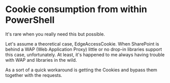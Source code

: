 # Cookie consumption from within PowerShell

It's rare when you really need this but possible.

Let's assume a theoretical case, EdgeAccessCookie. When SharePoint is behind a WAP (Web Application Proxy) little or no drop-in libraries support this case, unfortunately. At least, it's happened to me always having trouble with WAP and libraries in the wild.

As a sort of a quick workaround is getting the Cookies and bypass them together with the requests.